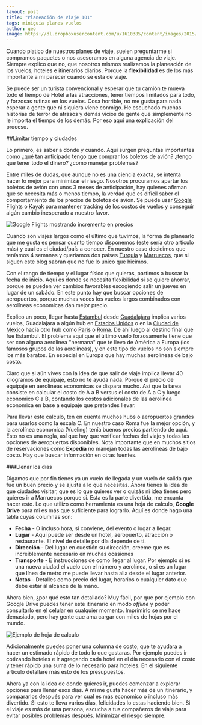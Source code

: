 ```yaml
---
layout: post
title: "Planeación de Viaje 101"
tags: miniguia planes vuelos
author: geo
image: https://dl.dropboxusercontent.com/u/1610385/content/images/2015/03/Ejemplo-1.png
---
```

Cuando platico de nuestros planes de viaje, suelen preguntarme si compramos paquetes o nos asesoramos en alguna agencia de viaje. Siempre explico que no, que nosotros mismos realizamos la planeación de los vuelos, hoteles e itinerarios diarios. Porque la **flexibilidad** es de los más importante a mi parecer cuando se esta de viaje.

Se puede ser un turista convencional y esperar que tu camión te mueva todo el tiempo de Hotel a las atracciones, tener tiempos limitados para todo, y forzosas rutinas en los vuelos. Cosa horrible, no me gusta para nada esperar a gente que ni siquiera viene conmigo. He escuchado muchas historias de terror de atrasos y demás vicios de gente que simplemente no le importa el tiempo de los demás. Por eso aquí una explicación del proceso.

##Limitar tiempo y ciudades

Lo primero, es saber a donde y cuando. Aquí surgen preguntas importantes como ¿qué tan anticipado tengo que comprar los boletos de avión? ¿tengo que tener todo el dinero? ¿como manejar problemas?

Entre miles de dudas, que aunque no es una ciencia exacta, se intenta hacer lo mejor para minimizar el riesgo. Nosotros procuramos apartar los boletos de avión con unos 3 meses de anticipación, hay quienes afirman que se necesita más o menos tiempo, la verdad que es dificil saber el comportamiento de los precios de boletos de avión. Se puede usar [Google Flights](http://flights.google.com) o [Kayak](http://www.kayak.com.mx) para mantener tracking de los costos de vuelos y conseguir algún cambio inesperado a nuestro favor.

![Google Flights mostrando incremento en precios](https://dl.dropboxusercontent.com/u/1610385/content/images/2015/03/Google.png)

Cuando son viajes largos como el último que tuvimos, la forma de planearlo que me gusta es pensar cuanto tiempo disponemos (este sería otro artículo más) y cual es el ciudad/país a conocer. En nuestro caso decidimos que teníamos 4 semanas y queríamos dos países [Turquía](/tag/turquia) y [Marruecos](/tag/marruecos), que si siguen este blog sabran que no fue lo unico que hicimos.

Con el rango de tiempo y el lugar físico que quieras, partimos a buscar la fecha de inicio. Aquí es donde se necesita flexibilidad si se quiere ahorrar, porque se pueden ver cambios favorables escogiendo salir un jueves en lugar de un sabádo. En este punto hay que buscar opciones de aeropuertos, porque muchas veces los vuelos largos combinados con aerolíneas economicas dan mejor precio. 

Explico un poco, llegar hasta [Estambul](/tag/estambul) desde [Guadalajara](/tag/guadalajara) implica varios vuelos, Guadalajara a algún hub en [Estados Unidos](/tag/estados-unidos) o en la [Ciudad de México](/tag/df) hacía otro hub como [Paris](/tag/paris) o [Roma](/tag/roma). De ahí luego al destino final que fue Estambul. El problema aquí que el último vuelo forzosamente tiene que ser con alguna aerolinea "hermana" que te llevo de América a Europa (los famosos grupos de las aerolineas), y en este tipo de vuelos no son siempre los más baratos. En especial en Europa que hay muchas aerolíneas de bajo costo.

Claro que si aún vives con la idea de que salir de viaje implica llevar 40 kilogramos de equipaje, esto no te ayuda nada. Porque el precio de equipaje en aerolíneas economicas se dispara mucho. Así que la tarea consiste en calcular el costo de A a B versus el costo de A a C y luego economico C a B, contando los costos adicionales de las aerolínea economica en base a equipaje que pretendes llevar.

Para llevar este calculo, ten en cuenta muchos hubs o aeropuertos grandes para usarlos como la escala C. En nuestro caso Roma fue la mejor opción, y la aerolínea economica (Vueling) tenía buenos precios partiendo de aquí. Esto no es una regla, así que hay que verificar fechas del viaje y todas las opciones de aeropuertos disponibles. Nota importante que en muchos sitios de reservaciones como **Expedia** no manejan todas las aerolíneas de bajo costo. Hay que buscar información en otras fuentes.

###Llenar los días

Digamos que por fin tienes ya un vuelo de llegada y un vuelo de salida que fue un buen precio y se ajusta a lo que necesitas. Ahora tienes la idea de que ciudades visitar, que es lo que quieres ver o quizás ni idea tienes pero quieres ir a Marruecos porque si. Esta es la parte divertida, me encanta hacer esto. Lo que utilizo como herramienta es una hoja de calculo, **Google Drive** para mi es más que suficiente para lograrlo. Aquí es donde hago una tabla cuyas columnas son:

* **Fecha**	- O incluso hora, si conviene, del evento o lugar a llegar.
* **Lugar** - Aquí puede ser desde un hotel, aeropuerto, atracción o restaurante. El nivel de detalle por día depende de ti.	
* **Dirección** - Del lugar en cuestión su dirección, creeme que es increíblemente necesario en muchas ocasiones	
* **Transporte** - E instrucciones de como llegar al lugar. Por ejemplo si es una nueva ciudad el vuelo con el número y aerolínea, o si es un lugar que línea de metro me puede llevar hasta alla desde el lugar anterior.	
* **Notas** - Detalles como precio del lugar, horarios o cualquier dato que debe estar al alcance de la mano.

Ahora bien, ¿por qué esto tan detallado? Muy fácil, por que por ejemplo con Google Drive puedes tener este itinerario en modo *offline* y poder consultarlo en el celular en cualquier momento. Imprimirlo se me hace demasiado, pero hay gente que ama cargar con miles de hojas por el mundo.

![Ejemplo de hoja de calculo](https://dl.dropboxusercontent.com/u/1610385/content/images/2015/03/Ejemplo.png)

Adicionalmente puedes poner una columna de costo, que te ayudara a hacer un estimado rápido de todo lo que gastaras. Por ejemplo puedes ir cotizando hoteles e ir agregando cada hotel en el día necesario con el costo y tener rápido una suma de lo necesario para hoteles. En el siguiente artículo detallare más esto de los presupuestos.

Ahora ya con la idea de donde quieres ir, puedes comenzar a explorar opciones para llenar esos días. A mi me gusta hacer más de un itinerario, y compararlos después para ver cual es más economico o incluso más divertido. Si esto te lleva varios días, felicidades lo estas haciendo bien. Si el viaje es más de una persona, escucha a tus compañeros de viaje para evitar posibles problemas después. Minimizar el riesgo siempre.